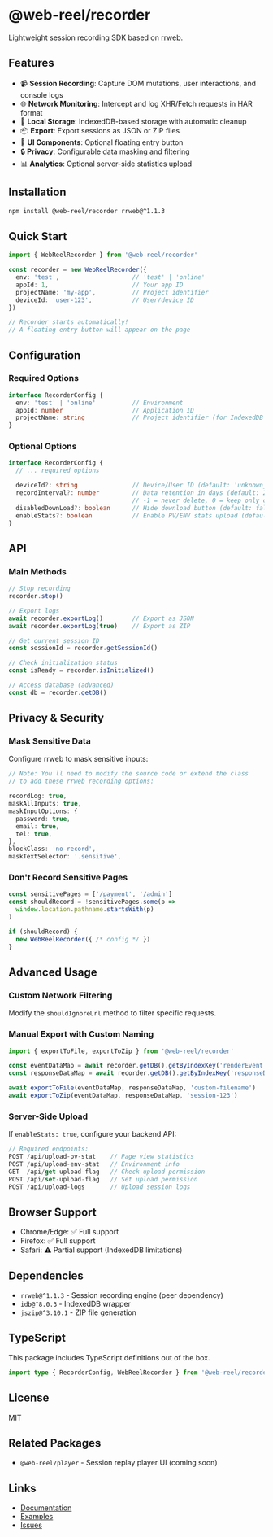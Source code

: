 # @web-reel/recorder

Lightweight session recording SDK based on [rrweb](https://github.com/rrweb-io/rrweb).

## Features

- 📹 **Session Recording**: Capture DOM mutations, user interactions, and console logs
- 🌐 **Network Monitoring**: Intercept and log XHR/Fetch requests in HAR format
- 💾 **Local Storage**: IndexedDB-based storage with automatic cleanup
- 📦 **Export**: Export sessions as JSON or ZIP files
- 🎨 **UI Components**: Optional floating entry button
- 🔒 **Privacy**: Configurable data masking and filtering
- 📊 **Analytics**: Optional server-side statistics upload

## Installation

```bash
npm install @web-reel/recorder rrweb@^1.1.3
```

## Quick Start

```typescript
import { WebReelRecorder } from '@web-reel/recorder'

const recorder = new WebReelRecorder({
  env: 'test',                    // 'test' | 'online'
  appId: 1,                       // Your app ID
  projectName: 'my-app',          // Project identifier
  deviceId: 'user-123',           // User/device ID
})

// Recorder starts automatically!
// A floating entry button will appear on the page
```

## Configuration

### Required Options

```typescript
interface RecorderConfig {
  env: 'test' | 'online'          // Environment
  appId: number                   // Application ID
  projectName: string             // Project identifier (for IndexedDB namespace)
}
```

### Optional Options

```typescript
interface RecorderConfig {
  // ... required options

  deviceId?: string               // Device/User ID (default: 'unknown_device')
  recordInterval?: number         // Data retention in days (default: 2)
                                  // -1 = never delete, 0 = keep only current session
  disabledDownLoad?: boolean      // Hide download button (default: false)
  enableStats?: boolean           // Enable PV/ENV stats upload (default: false)
}
```

## API

### Main Methods

```typescript
// Stop recording
recorder.stop()

// Export logs
await recorder.exportLog()        // Export as JSON
await recorder.exportLog(true)    // Export as ZIP

// Get current session ID
const sessionId = recorder.getSessionId()

// Check initialization status
const isReady = recorder.isInitialized()

// Access database (advanced)
const db = recorder.getDB()
```

## Privacy & Security

### Mask Sensitive Data

Configure rrweb to mask sensitive inputs:

```typescript
// Note: You'll need to modify the source code or extend the class
// to add these rrweb recording options:

recordLog: true,
maskAllInputs: true,
maskInputOptions: {
  password: true,
  email: true,
  tel: true,
},
blockClass: 'no-record',
maskTextSelector: '.sensitive',
```

### Don't Record Sensitive Pages

```typescript
const sensitivePages = ['/payment', '/admin']
const shouldRecord = !sensitivePages.some(p => 
  window.location.pathname.startsWith(p)
)

if (shouldRecord) {
  new WebReelRecorder({ /* config */ })
}
```

## Advanced Usage

### Custom Network Filtering

Modify the `shouldIgnoreUrl` method to filter specific requests.

### Manual Export with Custom Naming

```typescript
import { exportToFile, exportToZip } from '@web-reel/recorder'

const eventDataMap = await recorder.getDB().getByIndexKey('renderEvent', 'sessionId')
const responseDataMap = await recorder.getDB().getByIndexKey('responseData', 'sessionId')

await exportToFile(eventDataMap, responseDataMap, 'custom-filename')
await exportToZip(eventDataMap, responseDataMap, 'session-123')
```

### Server-Side Upload

If `enableStats: true`, configure your backend API:

```typescript
// Required endpoints:
POST /api/upload-pv-stat    // Page view statistics
POST /api/upload-env-stat   // Environment info
GET  /api/get-upload-flag   // Check upload permission
POST /api/set-upload-flag   // Set upload permission
POST /api/upload-logs       // Upload session logs
```

## Browser Support

- Chrome/Edge: ✅ Full support
- Firefox: ✅ Full support
- Safari: ⚠️ Partial support (IndexedDB limitations)

## Dependencies

- `rrweb@^1.1.3` - Session recording engine (peer dependency)
- `idb@^8.0.3` - IndexedDB wrapper
- `jszip@^3.10.1` - ZIP file generation

## TypeScript

This package includes TypeScript definitions out of the box.

```typescript
import type { RecorderConfig, WebReelRecorder } from '@web-reel/recorder'
```

## License

MIT

## Related Packages

- `@web-reel/player` - Session replay player UI (coming soon)

## Links

- [Documentation](https://github.com/your-org/web-reel)
- [Examples](https://github.com/your-org/web-reel/tree/main/apps/demo)
- [Issues](https://github.com/your-org/web-reel/issues)

